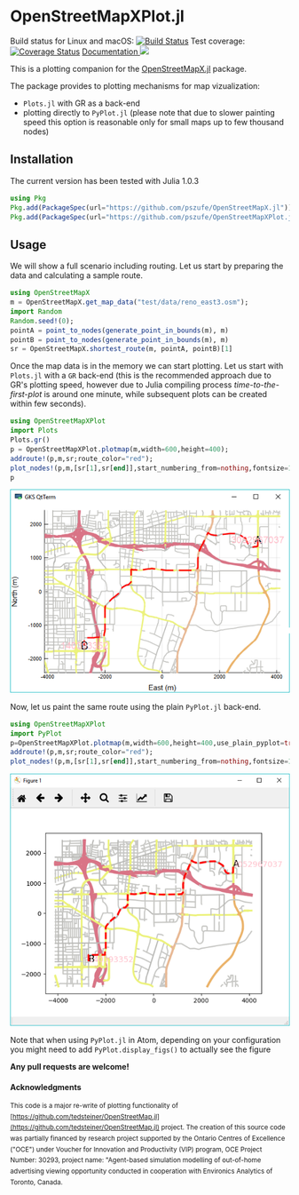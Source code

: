# OpenStreetMapXPlot.jl

Build status for Linux and macOS: [![Build Status](https://travis-ci.org/pszufe/OpenStreetMapXPlot.jl.svg?branch=master)](https://travis-ci.org/pszufe/OpenStreetMapXPlot.jl) Test coverage: [![Coverage Status](https://coveralls.io/repos/github/pszufe/OpenStreetMapXPlot.jl/badge.svg?branch=master)](https://coveralls.io/github/pszufe/OpenStreetMapXPlot.jl?branch=master)   [Documentation ![](https://img.shields.io/badge/docs-latest-blue.svg)](https://pszufe.github.io/OpenStreetMapXPlot.jl/latest)

This is a plotting companion for the [OpenStreetMapX.jl](https://github.com/pszufe/OpenStreetMapX.jl) package. 

The package provides to plotting mechanisms for map vizualization:

- `Plots.jl` with GR as a back-end
- plotting directly to `PyPlot.jl` (please note that due to slower painting speed this option is reasonable only for small maps up to few thousand nodes)

## Installation

The current version has been tested with Julia 1.0.3

```julia
using Pkg
Pkg.add(PackageSpec(url="https://github.com/pszufe/OpenStreetMapX.jl"))
Pkg.add(PackageSpec(url="https://github.com/pszufe/OpenStreetMapXPlot.jl"))
```

## Usage

We will show a full scenario including routing. Let us start by preparing the data and calculating a sample route. 

```julia
using OpenStreetMapX
m = OpenStreetMapX.get_map_data("test/data/reno_east3.osm");
import Random
Random.seed!(0);
pointA = point_to_nodes(generate_point_in_bounds(m), m)
pointB = point_to_nodes(generate_point_in_bounds(m), m)
sr = OpenStreetMapX.shortest_route(m, pointA, pointB)[1]
```

Once the map data is in the memory we can start plotting. Let us start with `Plots.jl` with a `GR` back-end (this is the recommended approach due to GR's plotting speed, however due to Julia compiling process *time-to-the-first-plot* is around one minute, while subsequent plots can be created within few seconds). 

```julia
using OpenStreetMapXPlot
import Plots
Plots.gr()
p = OpenStreetMapXPlot.plotmap(m,width=600,height=400);
addroute!(p,m,sr;route_color="red");
plot_nodes!(p,m,[sr[1],sr[end]],start_numbering_from=nothing,fontsize=13,color="pink");
p
```



![](plot_image.png)

Now, let us paint the same route using the plain `PyPlot.jl` back-end. 

```julia
using OpenStreetMapXPlot
import PyPlot
p=OpenStreetMapXPlot.plotmap(m,width=600,height=400,use_plain_pyplot=true);
addroute!(p,m,sr;route_color="red");
plot_nodes!(p,m,[sr[1],sr[end]],start_numbering_from=nothing,fontsize=13,color="pink");
```

![](plot_image_pyplot.png)

Note that when using `PyPlot.jl` in Atom, depending on your configuration you might need to add `PyPlot.display_figs()` to actually see the figure





**Any pull requests are welcome!**



#### Acknowledgments
<sup>This code is a major re-write of plotting functionality of [https://github.com/tedsteiner/OpenStreetMap.jl](https://github.com/tedsteiner/OpenStreetMap.jl) project.
The creation of this source code was partially financed by research project supported by the Ontario Centres of Excellence ("OCE") under Voucher for Innovation and Productivity (VIP) program, OCE Project Number: 30293, project name: "Agent-based simulation modelling of out-of-home advertising viewing opportunity conducted in cooperation with Environics Analytics of Toronto, Canada. </sup>
